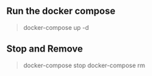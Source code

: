 ## Run the docker compose 

> docker-compose up -d
 

## Stop and Remove 
> docker-compose stop
> docker-compose rm 
